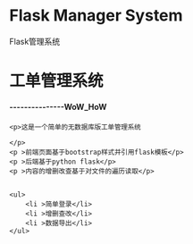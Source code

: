 # Flask  Manager System
 Flask管理系统

  <h1>工单管理系统</h1>
  <h4>---------------WoW_HoW</h4>
  
	

	
    <p>这是一个简单的无数据库版工单管理系统 
	
	</p>
	<p >前端页面基于bootstrap样式并引用flask模板</p>
	<p >后端基于python flask</p>
	<p >内容的增删改查基于对文件的遍历读取</p>
	
	
    <ul>
    	<li >简单登录</li>
    	<li >增删查改</li>
    	<li >数据导出</li>
    </ul>
	


